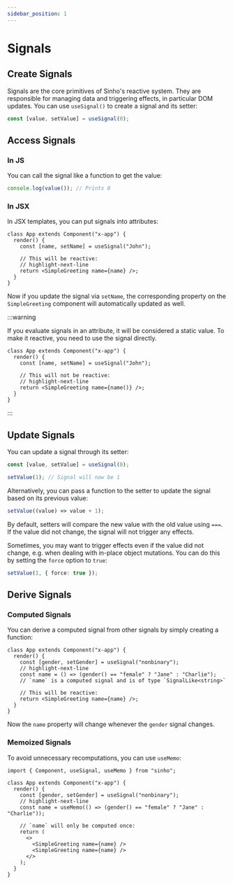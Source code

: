 ```yaml
---
sidebar_position: 1
---
```


# Signals

## Create Signals

Signals are the core primitives of Sinho's reactive system. They are
responsible for managing data and triggering effects, in particular DOM updates.
You can use `useSignal()` to create a signal and its setter:

```ts
const [value, setValue] = useSignal(0);
```

## Access Signals

### In JS

You can call the signal like a function to get the value:

```ts
console.log(value()); // Prints 0
```

### In JSX

In JSX templates, you can put signals into attributes:

```tsx
class App extends Component("x-app") {
  render() {
    const [name, setName] = useSignal("John");

    // This will be reactive:
    // highlight-next-line
    return <SimpleGreeting name={name} />;
  }
}
```

Now if you update the signal via `setName`, the corresponding property on the
`SimpleGreeting` component will automatically updated as well.

:::warning

If you evaluate signals in an attribute, it will be considered a static value.
To make it reactive, you need to use the signal directly.

```tsx
class App extends Component("x-app") {
  render() {
    const [name, setName] = useSignal("John");

    // This will not be reactive:
    // highlight-next-line
    return <SimpleGreeting name={name()} />;
  }
}
```

:::

## Update Signals

You can update a signal through its setter:

```ts
const [value, setValue] = useSignal(0);

setValue(1); // Signal will now be 1
```

Alternatively, you can pass a function to the setter to update the signal based
on its previous value:

```ts
setValue((value) => value + 1);
```

By default, setters will compare the new value with the old value using `===`.
If the value did not change, the signal will not trigger any effects.

Sometimes, you may want to trigger effects even if the value did not change,
e.g. when dealing with in-place object mutations. You can do this by setting the
`force` option to `true`:

```ts
setValue(1, { force: true });
```

## Derive Signals

### Computed Signals

You can derive a computed signal from other signals by simply creating a
function:

```tsx
class App extends Component("x-app") {
  render() {
    const [gender, setGender] = useSignal("nonbinary");
    // highlight-next-line
    const name = () => (gender() == "female" ? "Jane" : "Charlie");
    // `name` is a computed signal and is of type `SignalLike<string>`

    // This will be reactive:
    return <SimpleGreeting name={name} />;
  }
}
```

Now the `name` property will change whenever the `gender` signal changes.

### Memoized Signals

To avoid unnecessary recomputations, you can use `useMemo`:

```tsx
import { Component, useSignal, useMemo } from "sinho";

class App extends Component("x-app") {
  render() {
    const [gender, setGender] = useSignal("nonbinary");
    // highlight-next-line
    const name = useMemo(() => (gender() == "female" ? "Jane" : "Charlie"));

    // `name` will only be computed once:
    return (
      <>
        <SimpleGreeting name={name} />
        <SimpleGreeting name={name} />
      </>
    );
  }
}
```
